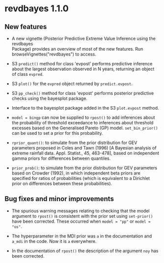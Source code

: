 # revdbayes 1.1.0

## New features

* A new vignette (Posterior Predictive Extreme Value Inference using the revdbayes   
  Package) provides an overview of most of the new features. Run 
  browseVignettes("revdbayes") to access.

* S3 `predict()` method for class 'evpost' performs predictive inference 
  about the largest observation observed in N years, returning an object
  of class `evpred`.
  
* S3 `plot()` for the `evpred` object returned by `predict.evpost`.

* S3 `pp_check()` method for class 'evpost' performs posterior predictive 
  checks using the bayesplot package.

* Interface to the bayesplot package added in the S3 `plot.evpost` method.

* `model = bingp` can now be supplied to `rpost()` to add inferences about the
  probability of threshold exceedance to inferences about threshold excesses 
  based on the Generalised Pareto (GP) model.  `set_bin_prior()` can be used to 
  set a prior for this probability.

* `rprior_quant()`: to simulate from the prior distribution for GEV parameters 
  proposed in Coles and Tawn (1996) [A Bayesian analysis of extreme rainfall 
  data. Appl. Statist., 45, 463-478], based on independent gamma priors for 
  differences between quantiles.  
   
* `prior_prob()`: to simulate from the prior distribution for GEV parameters
  based on Crowder (1992), in which independent beta priors are specified for 
  ratios of probabilities (which is equivalent to a Dirichlet prior on 
  differences between these probabilities).

## Bug fixes and minor improvements

* The spurious warning messages relating to checking that the model argument
  to `rpost()` is consistent with the prior set using `set-prior()` have been 
  corrected.  These occurred when `model = "pp"` or `model = "os"`.
  
* The hyperparameter in the MDI prior was `a` in the documentation and `a_mdi`
  in the code.  Now it is `a` everywhere.
  
* In the documentation of `rpost()` the description of the argument `noy` 
  has been corrected.

